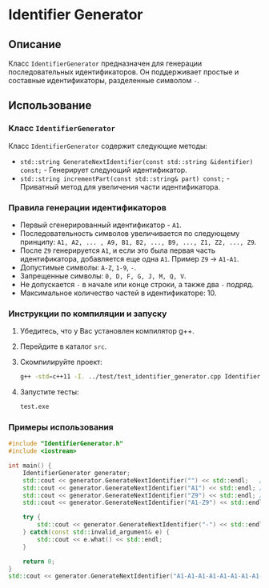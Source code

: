 # Identifier Generator

## Описание
Класс `IdentifierGenerator` предназначен для генерации последовательных идентификаторов. Он поддерживает простые и составные идентификаторы, разделенные символом `-`.

## Использование

### Класс `IdentifierGenerator`
Класс `IdentifierGenerator` содержит следующие методы:
* `std::string GenerateNextIdentifier(const std::string &identifier) const;` - Генерирует следующий идентификатор.
* `std::string incrementPart(const std::string& part) const;` - Приватный метод для увеличения части идентификатора.

### Правила генерации идентификаторов
* Первый сгенерированный идентификатор - `A1`.
* Последовательность символов увеличивается по следующему принципу: `A1, A2, ... , A9, B1, B2, ..., B9, ..., Z1, Z2, ..., Z9`.
* После `Z9` генерируется `A1`, и если это была первая часть идентификатора, добавляется еще одна `A1`. Пример `Z9` -> `A1-A1`.
* Допустимые символы: `A-Z`, `1-9`, `-`.
* Запрещенные символы: `0, D, F, G, J, M, Q, V`.
* Не допускается `-` в начале или конце строки, а также два `-` подряд.
* Максимальное количество частей в идентификаторе: 10.

### Инструкции по компиляции и запуску

1. Убедитесь, что у Вас установлен компилятор g++.

2. Перейдите в каталог `src`.

3. Скомпилируйте проект:
    ```bash
    g++ -std=c++11 -I. ../test/test_identifier_generator.cpp IdentifierGenerator.cpp -o test
    ```

4. Запустите тесты:
    ```bash
    test.exe
    ```

### Примеры использования

```cpp
#include "IdentifierGenerator.h"
#include <iostream>

int main() {
    IdentifierGenerator generator;
    std::cout << generator.GenerateNextIdentifier("") << std::endl;   // Вывод: A1
    std::cout << generator.GenerateNextIdentifier("A1") << std::endl; // Вывод: A2
    std::cout << generator.GenerateNextIdentifier("Z9") << std::endl; // Вывод: A1-A1
    std::cout << generator.GenerateNextIdentifier("A1-Z9") << std::endl;// Вывод: A2-A1

    try {
        std::cout << generator.GenerateNextIdentifier("-") << std::endl; // Вывод: std::invalid_argument
    } catch(const std::invalid_argument& e) {
        std::cout << e.what() << std::endl;
    }

    return 0;
}
std::cout << generator.GenerateNextIdentifier("A1-A1-A1-A1-A1-A1-A1-A1-A1-A9") << std::endl; // Вывод: std::invalid_argument
